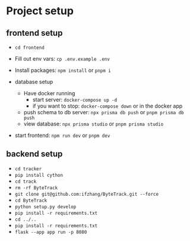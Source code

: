 # Project setup

## frontend setup

- `cd frontend`
- Fill out env vars: `cp .env.example .env`
- Install packages: `npm install` or `pnpm i`
- database setup
  - Have docker running
    - start server: `docker-compose up -d`
    - if you want to stop: `docker-compose down` or in the docker app
  - push schema to db server: `npx prisma db push` or `pnpm prisma db push`
  - view database: `npx prisma studio` or `pnpm prisma studio`

- start frontend: `npm run dev` or `pnpm dev`

## backend setup

- `cd tracker`
- `pip install cython`
- `cd track`
- `rm -rf ByteTrack`
- `git clone git@github.com:ifzhang/ByteTrack.git --force`
- `cd ByteTrack`
- `python setup.py develop`
- `pip install -r requirements.txt`
- `cd ../..`
- `pip install -r requirements.txt`
- `flask --app app run -p 8080`
